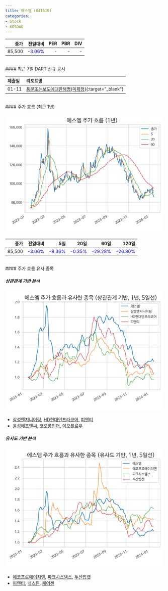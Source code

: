 ```yaml
---
title: 에스엠 (041510)
categories:
- Stock
- KOSDAQ
---
```


|종가|전일대비|PER|PBR|DIV|
|---:|-------:|--:|--:|--:|
|85,500|<span style="color: blue">-3.06%</span>|-|-|-|

<!-- more -->

<br>
#### 최근 7일 DART 신규 공시


|제출일|리포트명|
|:-----|:-------|
|01-11|[풍문또는보도에대한해명(미확정)](https://dart.fss.or.kr/dsaf001/main.do?rcpNo=20240111900393){:target="_blank"}|

<br>
#### 주가 흐름 (최근 1년)

![041510](/assets/images/stock/041510.png)

|종가|전일대비|5일|20일|60일|120일|
|---:|-------:|--:|---:|---:|----:|
|85,500|<span style="color: blue">-3.06%</span>|<span style="color: blue">-8.36%</span>|<span style="color: blue">-0.35%</span>|<span style="color: blue">-29.28%</span>|<span style="color: blue">-26.80%</span>|

<br>
#### 주가 흐름 유사 종목

##### 상관관계 기반 분석

![041510](/assets/images/stock/041510_corr.png)
- [삼성엔지니어링](/028050/), [HD현대인프라코어](/042670/), [피엔티](/137400/)
- [윤성에프앤씨](/372170/), [코오롱인더](/120110/), [이오플로우](/294090/)

##### 유사도 기반 분석

![041510](/assets/images/stock/041510_sim.png)
- [에코프로에이치엔](/383310/), [파크시스템스](/140860/), [두산밥캣](/241560/)
- [피엔티](/137400/), [넥스틴](/348210/), [케어젠](/214370/)